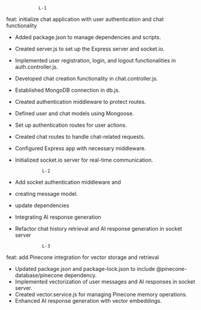                 L-1

feat: initialize chat application with user authentication and chat functionality

- Added package.json to manage dependencies and scripts.
- Created server.js to set up the Express server and socket.io.
- Implemented user registration, login, and logout functionalities in auth.controller.js.
- Developed chat creation functionality in chat.controller.js.
- Established MongoDB connection in db.js.
- Created authentication middleware to protect routes.
- Defined user and chat models using Mongoose.
- Set up authentication routes for user actions.
- Created chat routes to handle chat-related requests.
- Configured Express app with necessary middleware.
- Initialized socket.io server for real-time communication.

                L-2

- Add socket authentication middleware and
- creating message model.
- update dependencies
- Integrating AI response generation
- Refactor chat history retrieval and AI response generation in socket server


                L-3

feat: add Pinecone integration for vector storage and retrieval

- Updated package.json and package-lock.json to include @pinecone-database/pinecone dependency.
- Implemented vectorization of user messages and AI responses in socket server.
- Created vector.service.js for managing Pinecone memory operations.
- Enhanced AI response generation with vector embeddings.